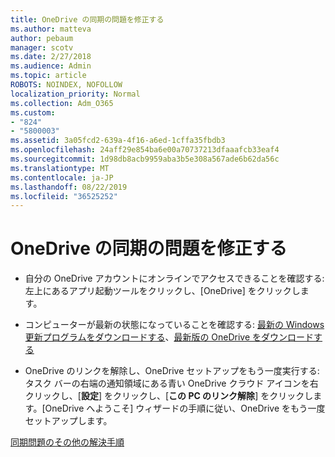 ```yaml
---
title: OneDrive の同期の問題を修正する
ms.author: matteva
author: pebaum
manager: scotv
ms.date: 2/27/2018
ms.audience: Admin
ms.topic: article
ROBOTS: NOINDEX, NOFOLLOW
localization_priority: Normal
ms.collection: Adm_O365
ms.custom:
- "824"
- "5800003"
ms.assetid: 3a05fcd2-639a-4f16-a6ed-1cffa35fbdb3
ms.openlocfilehash: 24aff29e854ba6e00a70737213dfaaafcb33eaf4
ms.sourcegitcommit: 1d98db8acb9959aba3b5e308a567ade6b62da56c
ms.translationtype: MT
ms.contentlocale: ja-JP
ms.lasthandoff: 08/22/2019
ms.locfileid: "36525252"
---
```

# <a name="fix-onedrive-sync-problems"></a>OneDrive の同期の問題を修正する

- 自分の OneDrive アカウントにオンラインでアクセスできることを確認する: 左上にあるアプリ起動ツールをクリックし、[OneDrive] をクリックします。
    
- コンピューターが最新の状態になっていることを確認する: [最新の Windows 更新プログラムをダウンロードする](http://go.microsoft.com/fwlink/p/?LinkId=825773)、[最新版の OneDrive をダウンロードする](https://go.microsoft.com/fwlink/p/?linkid=844652)
    
- OneDrive のリンクを解除し、OneDrive セットアップをもう一度実行する: タスク バーの右端の通知領域にある青い OneDrive クラウド アイコンを右クリックし、[**設定**] をクリックし、[**この PC のリンク解除**] をクリックします。[OneDrive へようこそ] ウィザードの手順に従い、OneDrive をもう一度セットアップします。
    
[同期問題のその他の解決手順](https://support.office.com/article/fix-onedrive-for-business-sync-problems-207e983e-146d-404c-a994-672ef29e1f90?ui=en-US&rs=en-US&ad=US)
  

